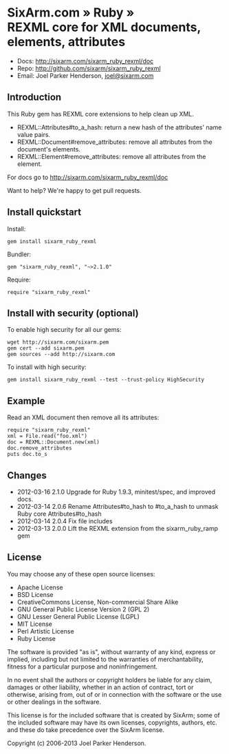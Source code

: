 # SixArm.com » Ruby » <br> REXML core for XML documents, elements, attributes

* Docs: <http://sixarm.com/sixarm_ruby_rexml/doc>  
* Repo: <http://github.com/sixarm/sixarm_ruby_rexml>  
* Email: Joel Parker Henderson, <joel@sixarm.com>


## Introduction

This Ruby gem has REXML core extensions to help clean up XML.

  * REXML::Attributes#to_a_hash: return a new hash of the attributes' name value pairs.
  * REXML::Document#remove_attributes: remove all attributes from the document's elements.
  * REXML::Element#remove_attributes: remove all attributes from the element.

For docs go to <http://sixarm.com/sixarm_ruby_rexml/doc>

Want to help? We're happy to get pull requests.


## Install quickstart

Install:

    gem install sixarm_ruby_rexml

Bundler:

    gem "sixarm_ruby_rexml", "~>2.1.0"

Require:

    require "sixarm_ruby_rexml"


## Install with security (optional)

To enable high security	for all	our gems:

    wget http://sixarm.com/sixarm.pem
    gem cert --add sixarm.pem
    gem sources --add http://sixarm.com

To install with high security:

    gem install sixarm_ruby_rexml --test --trust-policy HighSecurity


## Example

Read an XML document then remove all its attributes:

    require "sixarm_ruby_rexml"
    xml = File.read("foo.xml")
    doc = REXML::Document.new(xml)
    doc.remove_attributes
    puts doc.to_s


## Changes

* 2012-03-16 2.1.0 Upgrade for Ruby 1.9.3, minitest/spec, and improved docs.
* 2012-03-14 2.0.6 Rename Attributes#to_hash to #to_a_hash to unmask Ruby core Attributes#to_hash 
* 2012-03-14 2.0.4 Fix file includes
* 2012-03-13 2.0.0 Lift the REXML extension from the sixarm_ruby_ramp gem


## License

You may choose any of these open source licenses:

  * Apache License
  * BSD License
  * CreativeCommons License, Non-commercial Share Alike
  * GNU General Public License Version 2 (GPL 2)
  * GNU Lesser General Public License (LGPL)
  * MIT License
  * Perl Artistic License
  * Ruby License

The software is provided "as is", without warranty of any kind, 
express or implied, including but not limited to the warranties of 
merchantability, fitness for a particular purpose and noninfringement. 

In no event shall the authors or copyright holders be liable for any 
claim, damages or other liability, whether in an action of contract, 
tort or otherwise, arising from, out of or in connection with the 
software or the use or other dealings in the software.

This license is for the included software that is created by SixArm;
some of the included software may have its own licenses, copyrights, 
authors, etc. and these do take precedence over the SixArm license.

Copyright (c) 2006-2013 Joel Parker Henderson.

